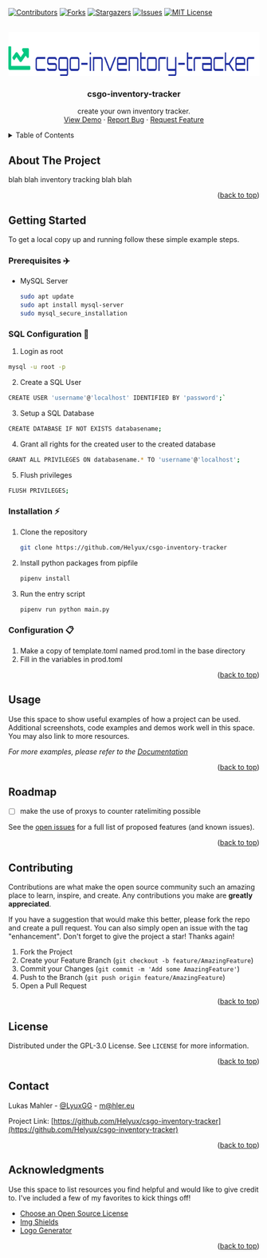 <div id="top">
<!-- src: https://github.com/othneildrew/Best-README-Template -->
</div>


<!-- PROJECT SHIELDS -->
<!--
*** I'm using markdown "reference style" links for readability.
*** Reference links are enclosed in brackets [ ] instead of parentheses ( ).
*** See the bottom of this document for the declaration of the reference variables
*** for contributors-url, forks-url, etc. This is an optional, concise syntax you may use.
*** https://www.markdownguide.org/basic-syntax/#reference-style-links
-->
[![Contributors][contributors-shield]][contributors-url]
[![Forks][forks-shield]][forks-url]
[![Stargazers][stars-shield]][stars-url]
[![Issues][issues-shield]][issues-url]
[![MIT License][license-shield]][license-url]


<!-- PROJECT LOGO -->
<br />
<div align="center">
  <a href="https://github.com/Helyux/csgo-inventory-tracker">
    <img src="images/logo.png" alt="Logo" width="725" height="88">
  </a>

  <h3 align="center">csgo-inventory-tracker</h3>

  <p align="center">
    create your own inventory tracker.
    <br />
    <a href="https://github.com/Helyux/csgo-inventory-tracker">View Demo</a>
    ·
    <a href="https://github.com/Helyux/csgo-inventory-tracker/issues">Report Bug</a>
    ·
    <a href="https://github.com/Helyux/csgo-inventory-tracker/issues">Request Feature</a>
  </p>
</div>


<!-- TABLE OF CONTENTS -->
<details>
  <summary>Table of Contents</summary>
  <ol>
    <li>
      <a href="#about-the-project">About The Project</a>
    </li>
    <li>
      <a href="#getting-started">Getting Started</a>
      <ul>
        <li><a href="#prerequisites">Prerequisites :airplane:</a></li>
        <li><a href="#SQL Configuration">SQL Configuration :wrench:</a></li>
        <li><a href="#installation">Installation :zap:</a></li>
        <li><a href="#configuration">Configuration :clipboard:</a></li>
      </ul>
    </li>
    <li><a href="#usage">Usage</a></li>
    <li><a href="#roadmap">Roadmap</a></li>
    <li><a href="#contributing">Contributing</a></li>
    <li><a href="#license">License</a></li>
    <li><a href="#contact">Contact</a></li>
    <li><a href="#acknowledgments">Acknowledgments</a></li>
  </ol>
</details>


<!-- ABOUT THE PROJECT -->
## About The Project

<!-- [![Product Name Screen Shot][product-screenshot]](https://example.com) -->

blah blah inventory tracking blah blah

<p align="right">(<a href="#top">back to top</a>)</p>


<!-- GETTING STARTED -->
## Getting Started

To get a local copy up and running follow these simple example steps.

### Prerequisites :airplane:

* MySQL Server
  ```sh
  sudo apt update
  sudo apt install mysql-server
  sudo mysql_secure_installation
  ```

### SQL Configuration :wrench:

1. Login as root
  ```sh
  mysql -u root -p
  ```

2. Create a SQL User
  ```sh
  CREATE USER 'username'@'localhost' IDENTIFIED BY 'password';`
  ```

3. Setup a SQL Database
  ```sh
  CREATE DATABASE IF NOT EXISTS databasename;
  ```

4. Grant all rights for the created user to the created database
  ```sh
  GRANT ALL PRIVILEGES ON databasename.* TO 'username'@'localhost';
  ```

5. Flush privileges
  ```sh
  FLUSH PRIVILEGES;
  ```

### Installation :zap:

1. Clone the repository
   ```sh
   git clone https://github.com/Helyux/csgo-inventory-tracker
   ```
2. Install python packages from pipfile
   ```sh
   pipenv install
   ```
3. Run the entry script
   ```sh
   pipenv run python main.py
   ```

### Configuration  :clipboard:
1. Make a copy of template.toml named prod.toml in the base directory
2. Fill in the variables in prod.toml

<p align="right">(<a href="#top">back to top</a>)</p>


<!-- USAGE EXAMPLES -->
## Usage

Use this space to show useful examples of how a project can be used. Additional screenshots, code examples and demos work well in this space. You may also link to more resources.

_For more examples, please refer to the [Documentation](https://example.com)_

<p align="right">(<a href="#top">back to top</a>)</p>


<!-- ROADMAP -->
## Roadmap

- [ ] make the use of proxys to counter ratelimiting possible

See the [open issues](https://github.com/Helyux/csgo-inventory-tracker/issues) for a full list of proposed features (and known issues).

<p align="right">(<a href="#top">back to top</a>)</p>


<!-- CONTRIBUTING -->
## Contributing

Contributions are what make the open source community such an amazing place to learn, inspire, and create. Any contributions you make are **greatly appreciated**.

If you have a suggestion that would make this better, please fork the repo and create a pull request. You can also simply open an issue with the tag "enhancement".
Don't forget to give the project a star! Thanks again!

1. Fork the Project
2. Create your Feature Branch (`git checkout -b feature/AmazingFeature`)
3. Commit your Changes (`git commit -m 'Add some AmazingFeature'`)
4. Push to the Branch (`git push origin feature/AmazingFeature`)
5. Open a Pull Request

<p align="right">(<a href="#top">back to top</a>)</p>


<!-- LICENSE -->
## License

Distributed under the GPL-3.0 License. See `LICENSE` for more information.

<p align="right">(<a href="#top">back to top</a>)</p>


<!-- CONTACT -->
## Contact

Lukas Mahler - [@LyuxGG](https://twitter.com/LyuxGG) - m@hler.eu

Project Link: [https://github.com/Helyux/csgo-inventory-tracker](https://github.com/Helyux/csgo-inventory-tracker)

<p align="right">(<a href="#top">back to top</a>)</p>


<!-- ACKNOWLEDGMENTS -->
## Acknowledgments

Use this space to list resources you find helpful and would like to give credit to. I've included a few of my favorites to kick things off!

* [Choose an Open Source License](https://choosealicense.com)
* [Img Shields](https://shields.io)
* [Logo Generator](https://creecros.github.io/simple_logo_gen)

<p align="right">(<a href="#top">back to top</a>)</p>


<!-- MARKDOWN LINKS & IMAGES -->
<!-- https://www.markdownguide.org/basic-syntax/#reference-style-links -->
[contributors-shield]: https://img.shields.io/github/contributors/Helyux/csgo-inventory-tracker.svg?style=for-the-badge
[contributors-url]: https://github.com/Helyux/csgo-inventory-tracker/graphs/contributors
[forks-shield]: https://img.shields.io/github/forks/Helyux/csgo-inventory-tracker.svg?style=for-the-badge
[forks-url]: https://github.com/Helyux/csgo-inventory-tracker/network/members
[stars-shield]: https://img.shields.io/github/stars/Helyux/csgo-inventory-tracker.svg?style=for-the-badge
[stars-url]: https://github.com/Helyux/csgo-inventory-tracker/stargazers
[issues-shield]: https://img.shields.io/github/issues/Helyux/csgo-inventory-tracker.svg?style=for-the-badge
[issues-url]: https://github.com/Helyux/csgo-inventory-tracker/issues
[license-shield]: https://img.shields.io/github/license/Helyux/csgo-inventory-tracker.svg?style=for-the-badge
[license-url]: https://github.com/Helyux/csgo-inventory-tracker/blob/master/LICENSE.txt
